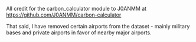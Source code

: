 All credit for the carbon_calculator module to J0ANMM at https://github.com/J0ANMM/carbon-calculator

That said, I have removed certain airports from the dataset - mainly military bases and private airports in favor of nearby major airports.